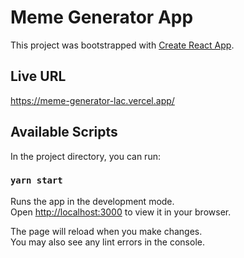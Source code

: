 # Meme Generator App

This project was bootstrapped with [Create React App](https://github.com/facebook/create-react-app).

## Live URL
https://meme-generator-lac.vercel.app/

## Available Scripts

In the project directory, you can run:

### `yarn start`

Runs the app in the development mode.\
Open [http://localhost:3000](http://localhost:3000) to view it in your browser.

The page will reload when you make changes.\
You may also see any lint errors in the console.


